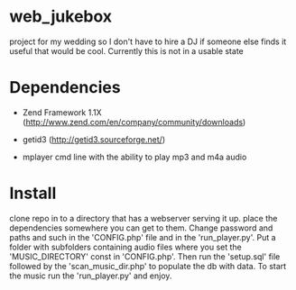 web_jukebox
===========
project for my wedding so I don't have to hire a DJ if someone else finds it useful that would be cool. Currently this is not in a usable state


Dependencies
===========
* Zend Framework 1.1X (http://www.zend.com/en/company/community/downloads)

* getid3 (http://getid3.sourceforge.net/)

* mplayer cmd line with the ability to play mp3 and m4a audio


Install
===========
clone repo in to a directory that has a webserver serving it up. place the dependencies somewhere you can get to them. Change password and paths and such in the 'CONFIG.php' file and in the 'run_player.py'. Put a folder with subfolders containing audio files where you set the 'MUSIC_DIRECTORY' const in 'CONFIG.php'. Then run the 'setup.sql' file followed by the 'scan_music_dir.php' to populate the db with data. To start the music run the 'run_player.py' and enjoy.